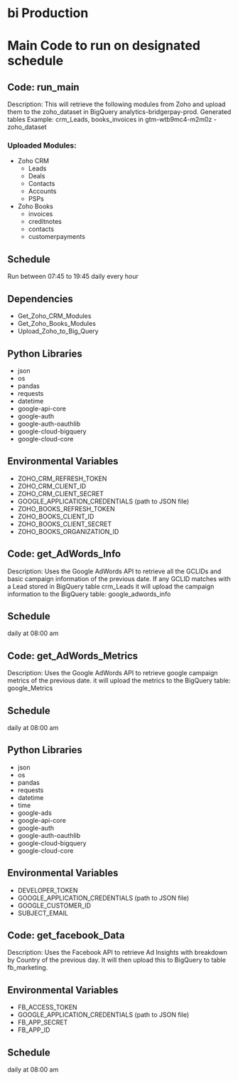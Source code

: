# bi Production

# Main Code to run on designated schedule

## Code: run_main 
Description: This will retrieve the following modules from Zoho and upload them to the zoho_dataset in BigQuery analytics-bridgerpay-prod. 
Generated tables Example: crm_Leads, books_invoices in gtm-wtb9mc4-m2m0z - zoho_dataset

### Uploaded Modules:
 * Zoho CRM 
    * Leads
    * Deals
    * Contacts
    * Accounts
    * PSPs
* Zoho Books
  * invoices
  * creditnotes
  * contacts
  * customerpayments
   
## Schedule
Run between 07:45 to 19:45 daily every hour 

## Dependencies
* Get_Zoho_CRM_Modules
* Get_Zoho_Books_Modules
* Upload_Zoho_to_Big_Query

## Python Libraries
* json
* os
* pandas
* requests
* datetime
* google-api-core
* google-auth
* google-auth-oauthlib
* google-cloud-bigquery
* google-cloud-core

## Environmental Variables
* ZOHO_CRM_REFRESH_TOKEN
* ZOHO_CRM_CLIENT_ID
* ZOHO_CRM_CLIENT_SECRET
* GOOGLE_APPLICATION_CREDENTIALS (path to JSON file)
* ZOHO_BOOKS_REFRESH_TOKEN
* ZOHO_BOOKS_CLIENT_ID
* ZOHO_BOOKS_CLIENT_SECRET
* ZOHO_BOOKS_ORGANIZATION_ID

## Code: get_AdWords_Info
Description: Uses the Google AdWords API to retrieve all the GCLIDs and basic campaign information of the previous date. If any GCLID matches
with a Lead stored in BigQuery table crm_Leads it will upload the campaign information to the BigQuery table: google_adwords_info

## Schedule
daily at 08:00 am

## Code: get_AdWords_Metrics
Description: Uses the Google AdWords API to retrieve google campaign metrics of the previous date. it will upload the metrics to the BigQuery table: google_Metrics

## Schedule
daily at 08:00 am

## Python Libraries
* json
* os
* pandas
* requests
* datetime
* time
* google-ads
* google-api-core
* google-auth
* google-auth-oauthlib
* google-cloud-bigquery
* google-cloud-core

## Environmental Variables
* DEVELOPER_TOKEN
* GOOGLE_APPLICATION_CREDENTIALS (path to JSON file)
* GOOGLE_CUSTOMER_ID
* SUBJECT_EMAIL

## Code: get_facebook_Data
Description: Uses the Facebook API to retrieve Ad Insights with breakdown by Country of the previous day. 
It will then upload this to BigQuery to table fb_marketing.

## Environmental Variables
* FB_ACCESS_TOKEN
* GOOGLE_APPLICATION_CREDENTIALS (path to JSON file)
* FB_APP_SECRET
* FB_APP_ID

## Schedule
daily at 08:00 am

